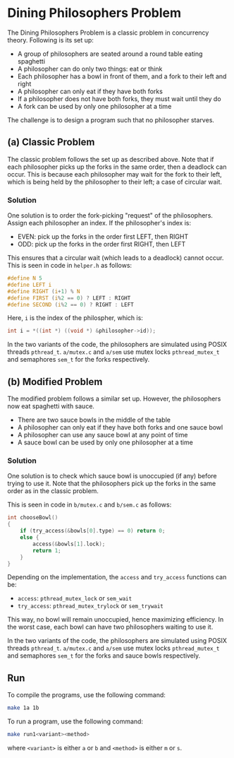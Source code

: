 # Dining Philosophers Problem

The Dining Philosophers Problem is a classic problem in concurrency theory. Following is its set up:

- A group of philosophers are seated around a round table eating spaghetti
- A philosopher can do only two things: eat or think
- Each philosopher has a bowl in front of them, and a fork to their left and right
- A philosopher can only eat if they have both forks
- If a philosopher does not have both forks, they must wait until they do
- A fork can be used by only one philosopher at a time

The challenge is to design a program such that no philosopher starves.

## (a) Classic Problem

The classic problem follows the set up as described above. Note that if each philosopher picks up the forks in the same order, then a deadlock can occur. This is because each philosopher may wait for the fork to their left, which is being held by the philosopher to their left; a case of circular wait.

### Solution

One solution is to order the fork-picking "request" of the philosophers. Assign each philosopher an index. If the philosopher's index is:

- EVEN: pick up the forks in the order first LEFT, then RIGHT
- ODD: pick up the forks in the order first RIGHT, then LEFT

This ensures that a circular wait (which leads to a deadlock) cannot occur. This is seen in code in `helper.h` as follows:

```c
#define N 5
#define LEFT i
#define RIGHT (i+1) % N
#define FIRST (i%2 == 0) ? LEFT : RIGHT
#define SECOND (i%2 == 0) ? RIGHT : LEFT
```

Here, `i` is the index of the philospher, which is:

```c
int i = *((int *) ((void *) &philosopher->id));
```

In the two variants of the code, the philosophers are simulated using POSIX threads `pthread_t`. `a/mutex.c` and `a/sem` use mutex locks `pthread_mutex_t` and semaphores `sem_t` for the forks respectively.

## (b) Modified Problem

The modified problem follows a similar set up. However, the philosophers now eat spaghetti with sauce.

- There are two sauce bowls in the middle of the table
- A philosopher can only eat if they have both forks and one sauce bowl
- A philosopher can use any sauce bowl at any point of time
- A sauce bowl can be used by only one philosopher at a time

### Solution

One solution is to check which sauce bowl is unoccupied (if any) before trying to use it. Note that the philosophers pick up the forks in the same order as in the classic problem.

This is seen in code in `b/mutex.c` and `b/sem.c` as follows:

```c
int chooseBowl()
{
    if (try_access(&bowls[0].type) == 0) return 0;
    else {
        access(&bowls[1].lock);
        return 1;
    }
}
```

Depending on the implementation, the `access` and `try_access` functions can be:

- `access`: `pthread_mutex_lock` or `sem_wait`
- `try_access`: `pthread_mutex_trylock` or `sem_trywait`

This way, no bowl will remain unoccupied, hence maximizing efficiency. In the worst case, each bowl can have two philosophers waiting to use it.

In the two variants of the code, the philosophers are simulated using POSIX threads `pthread_t`. `a/mutex.c` and `a/sem` use mutex locks `pthread_mutex_t` and semaphores `sem_t` for the forks and sauce bowls respectively.

## Run

To compile the programs, use the following command:

```bash
make 1a 1b
```

To run a program, use the following command:

```bash
make run1<variant><method>
```

where `<variant>` is either `a` or `b` and `<method>` is either `m` or `s`.